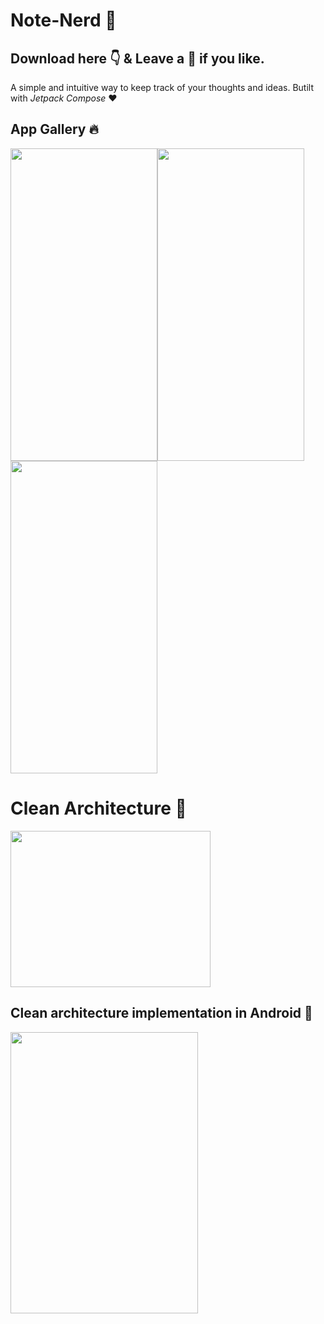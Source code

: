 # Note-Nerd :rocket:
## Download here :point_down: & Leave a :lollipop: if you like.

A simple and intuitive way to keep track of your thoughts and ideas.
Butilt with *Jetpack Compose* :heart:
## App Gallery :fire:
<img src="https://user-images.githubusercontent.com/81664507/210998437-a7f58cfa-604e-440d-99e2-3dbeced0127c.jpeg" width="235" height="500" /><img src="https://user-images.githubusercontent.com/81664507/210998441-c3b62145-7f4b-43bd-82fd-8682671cdd7a.jpeg" width="235" height="500" /><img src="https://user-images.githubusercontent.com/81664507/210998431-12291852-5071-4e4c-81dd-9340b5947615.jpeg" width="235" height="500" />

# Clean Architecture :beginner:
<img src="https://user-images.githubusercontent.com/81664507/210480545-48161349-38e1-4e8e-a75b-933ba330b1ce.jpeg" width="320" height="250" />

## Clean architecture implementation in Android :round_pushpin:
<img src="https://user-images.githubusercontent.com/81664507/210484098-d87ea272-a22b-47a9-82e6-b5a083a28913.png" width="300" height="450" />








